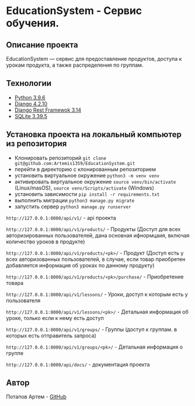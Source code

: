 # EducationSystem - Сервис обучения.

[//]: # (![workflow]&#40;https://github.com/artemis1359/foodgram-project-react/actions/workflows/main.yml/badge.svg&#41;)


## Описание проекта
EducationSystem — сервис для предоставление продуктов, доступа к урокам продукта, а также распределения по группам.

## Технологии

- [Python 3.9.6](https://www.python.org/downloads/)
- [Django 4.2.10](https://www.djangoproject.com/)
- [Django Rest Framewok 3.14](https://www.django-rest-framework.org/)
- [SQLite 3.39.5](https://www.sqlite.org/)

 
## Установка проекта на локальный компьютер из репозитория 
 - Клонировать репозиторий `git clone git@github.com:Artemis1359/EducationSystem.git`
 - перейти в директорию с клонированным репозиторием
 - установить виртуальное окружение `python3 -m venv venv`
 - активировать виртуальное окружение `source venv/bin/activate` (Linux/masOS), `source venv/Scripts/activate` (Windows)
 - установить зависимости `pip install -r requirements.txt`
 - выполнить миграции `python3 manage.py migrate`
 - запустить сервер `python3 manage.py runserver`


```http://127.0.0.1:8000/api/v1/``` - api проекта

```http://127.0.0.1:8000/api/v1/products/``` - Продукты (Доступ для всех авторизированных пользователей, дана основная ифнормцаия, включая количество уроков в продукте)

```http://127.0.0.1:8000/api/v1/products/<pk>/``` - Продукт <pk> (Доступ есть у всех авторизованных пользователей, в случае, если товар приобретен добавляется информация об уроках по данному продукту)

```http://127.0.0.1:8000/api/v1/products/<pk>/purchase/``` - Приобретение товара <pk>

```http://127.0.0.1:8000/api/v1/lessons/``` - Уроки, доступ к которым есть у пользователя

```http://127.0.0.1:8000/api/v1/lessons/<pk>/``` - Детальная информация об уроке, только если к нему есть доступ


```http://127.0.0.1:8000/api/v1/groups/``` - Группы (доступ к группам. в которых есть отправитель запроса)

```http://127.0.0.1:8000/api/v1/groups/<pk>/``` - Детальная информация о группе <pk>

```http://127.0.0.1:8000/api/docs/``` - документация проекта



## Автор
Потапов Артем - [GitHub](https://github.com/artemis1359)